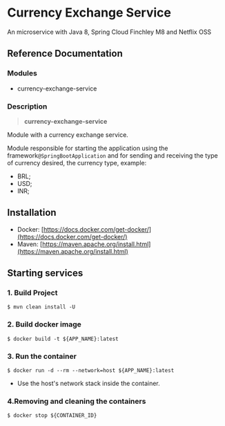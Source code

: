 
# Currency Exchange Service 

An microservice with Java 8, Spring Cloud Finchley M8 and Netflix OSS

## Reference Documentation

### Modules

-   currency-exchange-service

### Description

> **currency-exchange-service**

Module with a currency exchange service.


Module responsible for starting the application using the framework`@SpringBootApplication` and for sending and receiving the type of currency desired, the currency type, example:

- BRL;
- USD;
- INR;


## Installation

-   Docker: [https://docs.docker.com/get-docker/](https://docs.docker.com/get-docker/)
-   Maven: [https://maven.apache.org/install.html](https://maven.apache.org/install.html)

## Starting services

### 1. Build Project

```
$ mvn clean install -U
```

### 2. Build docker image

```
$ docker build -t ${APP_NAME}:latest
```

### 3. Run the container

```
$ docker run -d --rm --network=host ${APP_NAME}:latest
```

-   Use the host's network stack inside the container.

### 4.Removing and cleaning the containers

```
$ docker stop ${CONTAINER_ID}
```
